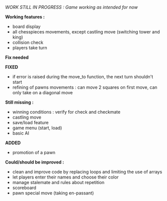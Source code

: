 *WORK STILL IN PROGRESS : Game working as intended for now*

**Working features :**
- board display
- all chesspieces movements, except castling move (switching tower and king)
- collision check
- players take turn

**Fix needed**

**FIXED**
- if error is raised during the move_to function, the next turn shouldn't start
- refining of pawns movements : can move 2 squares on first move, can only take on a diagonal move

**Still missing :**
- winning conditions : verify for check and checkmate
- castling move
- save/load feature
- game menu (start, load)
- basic AI

**ADDED**
- promotion of a pawn

**Could/should be improved :**
- clean and improve code by replacing loops and limiting the use of arrays
- let players enter their names and choose their color
- manage stalemate and rules about repetition
- scoreboard
- pawn special move (taking en-passant)
